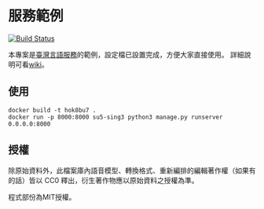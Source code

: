 # 服務範例
[![Build Status](https://travis-ci.org/i3thuan5/hok8-bu7.svg?branch=master)](https://travis-ci.org/i3thuan5/hok8-bu7)

本專案是[臺灣言語服務](https://github.com/sih4sing5hong5/tai5-uan5_gian5-gi2_hok8-bu7)的範例，設定檔已設置完成，方便大家直接使用。
詳細說明可看[wiki](https://github.com/sih4sing5hong5/tai5-uan5_gian5-gi2_hok8-bu7/wiki)。

## 使用
```
docker build -t hok8bu7 .
docker run -p 8000:8000 su5-sing3 python3 manage.py runserver 0.0.0.0:8000
```

## 授權
除原始資料外，此檔案庫內語音模型、轉換格式、重新編排的編輯著作權（如果有的話）皆以 CC0 釋出，衍生著作物應以原始資料之授權為準。

程式部份為MIT授權。
